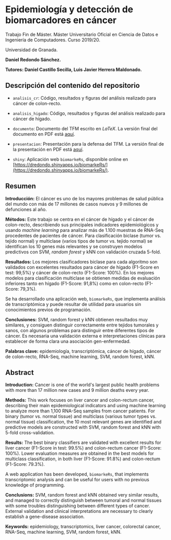 # Epidemiología y detección de biomarcadores en cáncer

Trabajo Fin de Máster. Máster Universitario Oficial en Ciencia de Datos e Ingeniería de Computadores. Curso 2019/20.

Universidad de Granada.

**Daniel Redondo Sánchez.**

**Tutores: Daniel Castillo Secilla, Luis Javier Herrera Maldonado.**

## Descripción del contenido del repositorio

- `analisis_cr`: Código, resultados y figuras del análisis realizado para cáncer de colon-recto.

- `analisis_higado`: Código, resultados y figuras del análisis realizado para cáncer de hígado.

- `documento`: Documento del TFM escrito en *LaTeX*. La versión final del documento en PDF está [aquí](https://github.com/danielredondo/TFM_ciencia_de_datos/blob/master/documento/documento_entregado.pdf).

- `presentacion`: Presentación para la defensa del TFM. La versión final de la presentación en PDF está [aquí](https://github.com/danielredondo/TFM_ciencia_de_datos/blob/master/presentacion/TFM_Daniel_Redondo.pdf).

- `shiny`: Aplicación web `biomarkeRs`, disponible online en [https://dredondo.shinyapps.io/biomarkeRs/](https://dredondo.shinyapps.io/biomarkeRs/).

## Resumen

**Introducción:** El cáncer es uno de los mayores problemas de salud pública del mundo con más de 17 millones de casos nuevos y 9 millones de defunciones al año. 

**Métodos:** Este trabajo se centra en el cáncer de hígado y el cáncer de colon-recto, describiendo sus principales indicadores epidemiológicos y usando *machine learning* para analizar más de 1.100 muestras de RNA-Seq procedentes de pacientes de cáncer. Para clasificación biclase (tumor vs. tejido normal) y multiclase (varios tipos de tumor vs. tejido normal) se identifican los 10 genes más relevantes y se construyen modelos predictivos con SVM, *random forest* y kNN con validación cruzada 5-fold.

**Resultados:** Los mejores clasificadores biclase para cada algoritmo son validados con excelentes resultados para cáncer de hígado (F1-Score en test: 99,5%) y cáncer de colon-recto (F1-Score: 100%). En los mejores modelos para clasificación multiclase se obtienen medidas de evaluación inferiores tanto en hígado (F1-Score: 91,8%) como en colon-recto (F1-Score: 79,3%).

Se ha desarrollado una aplicación web, `biomarkeRs`, que implementa análisis de transcriptómica y puede resultar de utilidad para usuarios sin conocimientos previos de programación.

**Conclusiones:** SVM, random forest y kNN obtienen resultados muy similares, y consiguen distinguir correctamente entre tejidos tumorales y sanos, con algunos problemas para distinguir entre diferentes tipos de cáncer. Es necesaria una validación externa e interpretaciones clínicas para establecer de forma clara una asociación gen-enfermedad.

**Palabras clave:** epidemiología, transcriptómica, cáncer de hígado, cáncer de colon-recto, RNA-Seq, machine learning, SVM, random forest, kNN.

## Abstract
**Introduction:** Cancer is one of the world's largest public health problems with more than 17 million new cases and 9 million deaths every year. 

**Methods:** This work focuses on liver cancer and colon-rectum cancer, describing their main epidemiological indicators and using machine learning to analyze more than 1,100 RNA-Seq samples from cancer patients. For binary (tumor vs. normal tissue) and multiclass (various tumor types vs. normal tissue) classification, the 10 most relevant genes are identified and predictive models are constructed with SVM, random forest and kNN with 5-fold cross-validation. 

**Results:** The best binary classifiers are validated with excellent results for liver cancer (F1-Score in test: 99.5%) and colon-rectum cancer (F1-Score: 100%). Lower evaluation measures are obtained in the best models for multiclass classification, in both liver (F1-Score: 91.8%) and colon-rectum (F1-Score: 79.3%). 

A web application has been developed, `biomarkeRs`, that implements transcriptomic analysis and can be useful for users with no previous knowledge of programming. 

**Conclusions:** SVM, random forest and kNN obtained very similar results, and managed to correctly distinguish between tumoral and normal tissues with some troubles distinguishing between different types of cancer. External validation and clinical interpretations are necessary to clearly establish a gene-disease association.


**Keywords:** epidemiology, transcriptomics, liver cancer, colorectal cancer, RNA-Seq, machine learning, SVM, random forest, kNN.